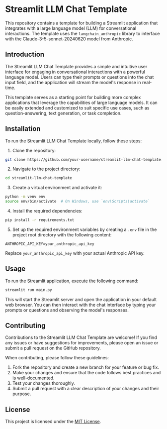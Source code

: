 # Streamlit LLM Chat Template

This repository contains a template for building a Streamlit application that integrates with a large language model (LLM) for conversational interactions. The template uses the `langchain_anthropic` library to interface with the Claude-3-5-sonnet-20240620 model from Anthropic.

## Introduction

The Streamlit LLM Chat Template provides a simple and intuitive user interface for engaging in conversational interactions with a powerful language model. Users can type their prompts or questions into the chat input field, and the application will stream the model's response in real-time.

This template serves as a starting point for building more complex applications that leverage the capabilities of large language models. It can be easily extended and customized to suit specific use cases, such as question-answering, text generation, or task completion.

## Installation

To run the Streamlit LLM Chat Template locally, follow these steps:

1. Clone the repository:

```bash
git clone https://github.com/your-username/streamlit-llm-chat-template.git
```

2. Navigate to the project directory:

```bash
cd streamlit-llm-chat-template
```

3. Create a virtual environment and activate it:

```bash
python -m venv env
source env/bin/activate  # On Windows, use `env\Scripts\activate`
```

4. Install the required dependencies:

```bash
pip install -r requirements.txt
```

5. Set up the required environment variables by creating a `.env` file in the project root directory with the following content:

```
ANTHROPIC_API_KEY=your_anthropic_api_key
```

Replace `your_anthropic_api_key` with your actual Anthropic API key.

## Usage

To run the Streamlit application, execute the following command:

```bash
streamlit run main.py
```

This will start the Streamlit server and open the application in your default web browser. You can then interact with the chat interface by typing your prompts or questions and observing the model's responses.

## Contributing

Contributions to the Streamlit LLM Chat Template are welcome! If you find any issues or have suggestions for improvements, please open an issue or submit a pull request on the GitHub repository.

When contributing, please follow these guidelines:

1. Fork the repository and create a new branch for your feature or bug fix.
2. Make your changes and ensure that the code follows best practices and is well-documented.
3. Test your changes thoroughly.
4. Submit a pull request with a clear description of your changes and their purpose.

## License

This project is licensed under the [MIT License](LICENSE).